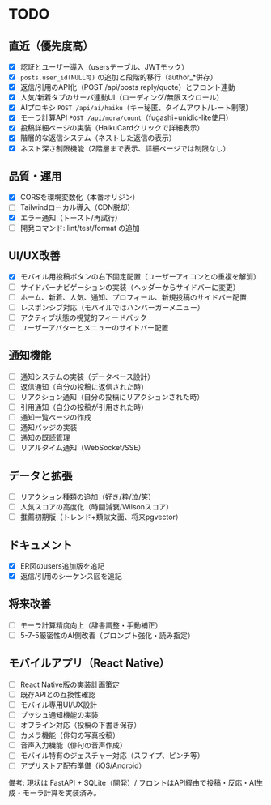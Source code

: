 # TODO

## 直近（優先度高）
- [x] 認証とユーザー導入（usersテーブル、JWTモック）
- [x] `posts.user_id(NULL可)` の追加と段階的移行（author_*併存）
- [x] 返信/引用のAPI化（POST /api/posts reply/quote）とフロント連動
- [x] 人気/新着タブのサーバ連動UI（ローディング/無限スクロール）
- [x] AIプロキシ `POST /api/ai/haiku`（キー秘匿、タイムアウト/レート制限）
- [x] モーラ計算API `POST /api/mora/count`（fugashi+unidic-lite使用）
- [x] 投稿詳細ページの実装（HaikuCardクリックで詳細表示）
- [x] 階層的な返信システム（ネストした返信の表示）
- [x] ネスト深さ制限機能（2階層まで表示、詳細ページでは制限なし）

## 品質・運用
- [x] CORSを環境変数化（本番オリジン）
- [ ] Tailwindローカル導入（CDN脱却）
- [x] エラー通知（トースト/再試行）
- [ ] 開発コマンド: lint/test/format の追加

## UI/UX改善
- [x] モバイル用投稿ボタンの右下固定配置（ユーザーアイコンとの重複を解消）
- [ ] サイドバーナビゲーションの実装（ヘッダーからサイドバーに変更）
- [ ] ホーム、新着、人気、通知、プロフィール、新規投稿のサイドバー配置
- [ ] レスポンシブ対応（モバイルではハンバーガーメニュー）
- [ ] アクティブ状態の視覚的フィードバック
- [ ] ユーザーアバターとメニューのサイドバー配置

## 通知機能
- [ ] 通知システムの実装（データベース設計）
- [ ] 返信通知（自分の投稿に返信された時）
- [ ] リアクション通知（自分の投稿にリアクションされた時）
- [ ] 引用通知（自分の投稿が引用された時）
- [ ] 通知一覧ページの作成
- [ ] 通知バッジの実装
- [ ] 通知の既読管理
- [ ] リアルタイム通知（WebSocket/SSE）

## データと拡張
- [ ] リアクション種類の追加（好き/粋/泣/笑）
- [ ] 人気スコアの高度化（時間減衰/Wilsonスコア）
- [ ] 推薦初期版（トレンド+類似文面、将来pgvector）

## ドキュメント
- [x] ER図のusers追加版を追記
- [x] 返信/引用のシーケンス図を追記

## 将来改善
- [ ] モーラ計算精度向上（辞書調整・手動補正）
- [ ] 5-7-5厳密性のAI側改善（プロンプト強化・読み指定）

## モバイルアプリ（React Native）
- [ ] React Native版の実装計画策定
- [ ] 既存APIとの互換性確認
- [ ] モバイル専用UI/UX設計
- [ ] プッシュ通知機能の実装
- [ ] オフライン対応（投稿の下書き保存）
- [ ] カメラ機能（俳句の写真投稿）
- [ ] 音声入力機能（俳句の音声作成）
- [ ] モバイル特有のジェスチャー対応（スワイプ、ピンチ等）
- [ ] アプリストア配布準備（iOS/Android）

備考: 現状は FastAPI + SQLite（開発）/ フロントはAPI経由で投稿・反応・AI生成・モーラ計算を実装済み。


